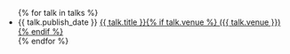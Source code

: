 <!--
title: Talks
description: Conferences, interviews, podcasts, screencasts, etc.
kind: section
-->

<div class="main-column">
  <ul class="chronological-list">
    {% for talk in talks %}
      <li class="chronological-item">
        <span class="chronological-date" data-date="{{ talk.publish_date }}" data-format="%Y %b %d">{{ talk.publish_date }}</span>
        <a class="chronological-link" href="{{ talk.href }}">{{ talk.title }}{% if talk.venue %} ({{ talk.venue }}){% endif %}</a>
      </li>
    {% endfor %}
  </ul>
</div>

